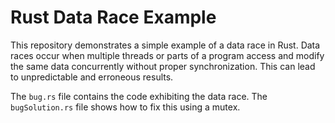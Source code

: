 # Rust Data Race Example

This repository demonstrates a simple example of a data race in Rust.  Data races occur when multiple threads or parts of a program access and modify the same data concurrently without proper synchronization. This can lead to unpredictable and erroneous results.

The `bug.rs` file contains the code exhibiting the data race. The `bugSolution.rs` file shows how to fix this using a mutex.